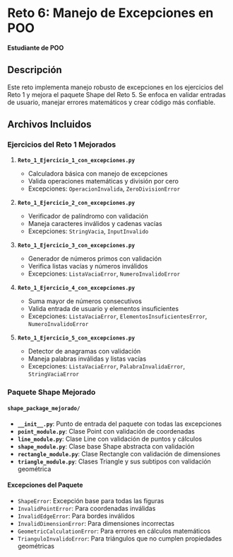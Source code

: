 # Reto 6: Manejo de Excepciones en POO

**Estudiante de POO**

## Descripción

Este reto implementa manejo robusto de excepciones en los ejercicios del Reto 1 y mejora el paquete Shape del Reto 5. Se enfoca en validar entradas de usuario, manejar errores matemáticos y crear código más confiable.

## Archivos Incluidos

### Ejercicios del Reto 1 Mejorados

1. **`Reto_1_Ejercicio_1_con_excepciones.py`**
   - Calculadora básica con manejo de excepciones
   - Valida operaciones matemáticas y división por cero
   - Excepciones: `OperacionInvalida`, `ZeroDivisionError`

2. **`Reto_1_Ejercicio_2_con_excepciones.py`**
   - Verificador de palíndromo con validación
   - Maneja caracteres inválidos y cadenas vacías
   - Excepciones: `StringVacia`, `InputInvalido`

3. **`Reto_1_Ejercicio_3_con_excepciones.py`**
   - Generador de números primos con validación
   - Verifica listas vacías y números inválidos
   - Excepciones: `ListaVaciaError`, `NumeroInvalidoError`

4. **`Reto_1_Ejercicio_4_con_excepciones.py`**
   - Suma mayor de números consecutivos
   - Valida entrada de usuario y elementos insuficientes
   - Excepciones: `ListaVaciaError`, `ElementosInsuficientesError`, `NumeroInvalidoError`

5. **`Reto_1_Ejercicio_5_con_excepciones.py`**
   - Detector de anagramas con validación
   - Maneja palabras inválidas y listas vacías
   - Excepciones: `ListaVaciaError`, `PalabraInvalidaError`, `StringVaciaError`

### Paquete Shape Mejorado

#### `shape_package_mejorado/`

- **`__init__.py`**: Punto de entrada del paquete con todas las excepciones
- **`point_module.py`**: Clase Point con validación de coordenadas
- **`line_module.py`**: Clase Line con validación de puntos y cálculos
- **`shape_module.py`**: Clase base Shape abstracta con validación
- **`rectangle_module.py`**: Clase Rectangle con validación de dimensiones
- **`triangle_module.py`**: Clases Triangle y sus subtipos con validación geométrica

#### Excepciones del Paquete

- `ShapeError`: Excepción base para todas las figuras
- `InvalidPointError`: Para coordenadas inválidas
- `InvalidEdgeError`: Para bordes inválidos
- `InvalidDimensionError`: Para dimensiones incorrectas
- `GeometricCalculationError`: Para errores en cálculos matemáticos
- `TrianguloInvalidoError`: Para triángulos que no cumplen propiedades geométricas

